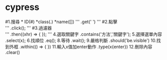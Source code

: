 # cypress
#1.搜尋    * ID(#)   *class(.) *name([])
'''
.get('  ') 
'''
#2.點擊          
'''
.click();
'''
#3.過濾器        
'''
.then((xhr) => { });
'''
4.選取關鍵字 .contains('方法','關鍵字');
5.選擇選單內容      .select(x);
6.找順位        .eq();
8.等待          .wait();
9.嚴格判斷      .should('be.visible')
10.找到外框      .within(() => { })
11.輸入x值加enter動作     .type(x{enter})
12.刪除內容     .clear()
